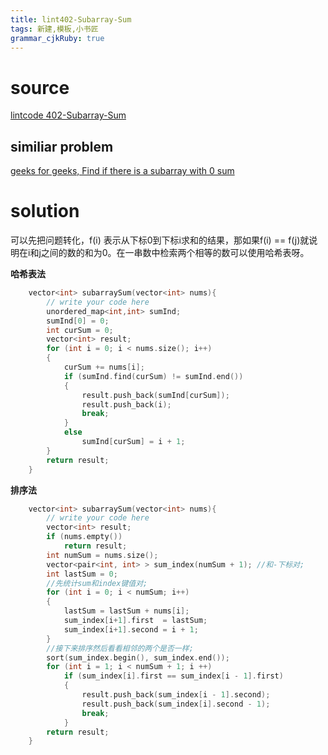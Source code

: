 ```yaml
---
title: lint402-Subarray-Sum
tags: 新建,模板,小书匠
grammar_cjkRuby: true
---
```


# source

[ lintcode 402-Subarray-Sum](http://www.lintcode.com/en/problem/subarray-sum/)

## similiar problem 

[geeks for geeks, Find if there is a subarray with 0 sum](http://www.geeksforgeeks.org/find-if-there-is-a-subarray-with-0-sum/)

# solution
可以先把问题转化，f(i) 表示从下标0到下标i求和的结果，那如果f(i) == f(j)就说明在i和j之间的数的和为0。在一串数中检索两个相等的数可以使用哈希表呀。

**哈希表法**
```cpp
    vector<int> subarraySum(vector<int> nums){
        // write your code here
        unordered_map<int,int> sumInd;
        sumInd[0] = 0;
        int curSum = 0;
        vector<int> result;
        for (int i = 0; i < nums.size(); i++)
        {
            curSum += nums[i];
            if (sumInd.find(curSum) != sumInd.end())
            {
                result.push_back(sumInd[curSum]);
                result.push_back(i);
                break;
            }
            else
                sumInd[curSum] = i + 1;
        }
        return result;
    }
```

**排序法**

```cpp
    vector<int> subarraySum(vector<int> nums){
        // write your code here
        vector<int> result;
        if (nums.empty())
            return result;
        int numSum = nums.size();
        vector<pair<int, int> > sum_index(numSum + 1); //和-下标对;
        int lastSum = 0;
        //先统计sum和index键值对;
        for (int i = 0; i < numSum; i++)
        {
            lastSum = lastSum + nums[i];
            sum_index[i+1].first  = lastSum;
            sum_index[i+1].second = i + 1;
        }
        //接下来排序然后看看相邻的两个是否一样;
        sort(sum_index.begin(), sum_index.end());
        for (int i = 1; i < numSum + 1; i ++)
            if (sum_index[i].first == sum_index[i - 1].first)
            {
                result.push_back(sum_index[i - 1].second);
                result.push_back(sum_index[i].second - 1);
                break;
            }
        return result;
    }

```